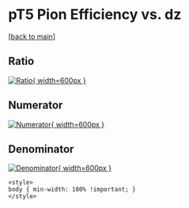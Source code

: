 # pT5 Pion Efficiency vs. dz

[[back to main](./)]



## Ratio

[![Ratio](../mtv/var/pT5_211_eff_dz.png){ width=600px }](../mtv/var/pT5_211_eff_dz.pdf)

## Numerator

[![Numerator](../mtv/num/pT5_211_eff_dz_num0.png){ width=600px }](../mtv/num/pT5_211_eff_dz_num0.pdf)

## Denominator

[![Denominator](../mtv/den/pT5_211_eff_dz_den.png){ width=600px }](../mtv/den/pT5_211_eff_dz_den.pdf)


``` {=html}
<style>
body { min-width: 100% !important; }
</style>
```
